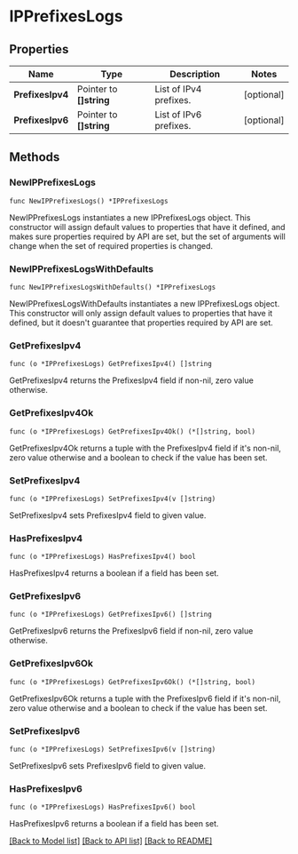 # IPPrefixesLogs

## Properties

| Name             | Type                    | Description            | Notes      |
| ---------------- | ----------------------- | ---------------------- | ---------- |
| **PrefixesIpv4** | Pointer to **[]string** | List of IPv4 prefixes. | [optional] |
| **PrefixesIpv6** | Pointer to **[]string** | List of IPv6 prefixes. | [optional] |

## Methods

### NewIPPrefixesLogs

`func NewIPPrefixesLogs() *IPPrefixesLogs`

NewIPPrefixesLogs instantiates a new IPPrefixesLogs object.
This constructor will assign default values to properties that have it defined,
and makes sure properties required by API are set, but the set of arguments
will change when the set of required properties is changed.

### NewIPPrefixesLogsWithDefaults

`func NewIPPrefixesLogsWithDefaults() *IPPrefixesLogs`

NewIPPrefixesLogsWithDefaults instantiates a new IPPrefixesLogs object.
This constructor will only assign default values to properties that have it defined,
but it doesn't guarantee that properties required by API are set.

### GetPrefixesIpv4

`func (o *IPPrefixesLogs) GetPrefixesIpv4() []string`

GetPrefixesIpv4 returns the PrefixesIpv4 field if non-nil, zero value otherwise.

### GetPrefixesIpv4Ok

`func (o *IPPrefixesLogs) GetPrefixesIpv4Ok() (*[]string, bool)`

GetPrefixesIpv4Ok returns a tuple with the PrefixesIpv4 field if it's non-nil, zero value otherwise
and a boolean to check if the value has been set.

### SetPrefixesIpv4

`func (o *IPPrefixesLogs) SetPrefixesIpv4(v []string)`

SetPrefixesIpv4 sets PrefixesIpv4 field to given value.

### HasPrefixesIpv4

`func (o *IPPrefixesLogs) HasPrefixesIpv4() bool`

HasPrefixesIpv4 returns a boolean if a field has been set.

### GetPrefixesIpv6

`func (o *IPPrefixesLogs) GetPrefixesIpv6() []string`

GetPrefixesIpv6 returns the PrefixesIpv6 field if non-nil, zero value otherwise.

### GetPrefixesIpv6Ok

`func (o *IPPrefixesLogs) GetPrefixesIpv6Ok() (*[]string, bool)`

GetPrefixesIpv6Ok returns a tuple with the PrefixesIpv6 field if it's non-nil, zero value otherwise
and a boolean to check if the value has been set.

### SetPrefixesIpv6

`func (o *IPPrefixesLogs) SetPrefixesIpv6(v []string)`

SetPrefixesIpv6 sets PrefixesIpv6 field to given value.

### HasPrefixesIpv6

`func (o *IPPrefixesLogs) HasPrefixesIpv6() bool`

HasPrefixesIpv6 returns a boolean if a field has been set.

[[Back to Model list]](../README.md#documentation-for-models) [[Back to API list]](../README.md#documentation-for-api-endpoints) [[Back to README]](../README.md)
